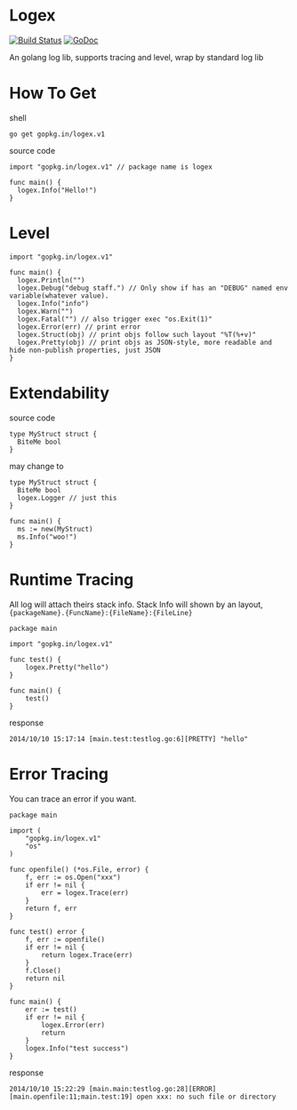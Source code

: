 Logex
=======
[![Build Status](https://travis-ci.org/go-logex/logex.svg?branch=master)](https://travis-ci.org/go-logex/logex)
[![GoDoc](https://godoc.org/gopkg.in/logex.v1?status.svg)](https://godoc.org/gopkg.in/logex.v1)


An golang log lib, supports tracing and level, wrap by standard log lib

How To Get
=======
shell
```
go get gopkg.in/logex.v1
```

source code
```{go}
import "gopkg.in/logex.v1" // package name is logex

func main() {
  logex.Info("Hello!")
}
```

Level
=======

```{go}
import "gopkg.in/logex.v1"

func main() {
  logex.Println("")
  logex.Debug("debug staff.") // Only show if has an "DEBUG" named env variable(whatever value).
  logex.Info("info")
  logex.Warn("")
  logex.Fatal("") // also trigger exec "os.Exit(1)"
  logex.Error(err) // print error
  logex.Struct(obj) // print objs follow such layout "%T(%+v)"
  logex.Pretty(obj) // print objs as JSON-style, more readable and hide non-publish properties, just JSON
}
```

Extendability
======

source code
```{go}
type MyStruct struct {
  BiteMe bool
}
```

may change to

```{go}
type MyStruct struct {
  BiteMe bool
  logex.Logger // just this
}

func main() {
  ms := new(MyStruct)
  ms.Info("woo!")
}
```

Runtime Tracing
======
All log will attach theirs stack info. Stack Info will shown by an layout, `{packageName}.{FuncName}:{FileName}:{FileLine}`

```{go}
package main

import "gopkg.in/logex.v1"

func test() {
	logex.Pretty("hello")
}

func main() {
	test()
}
```

response
```
2014/10/10 15:17:14 [main.test:testlog.go:6][PRETTY] "hello"
```

Error Tracing
======
You can trace an error if you want.

```{go}
package main

import (
	"gopkg.in/logex.v1"
	"os"
)

func openfile() (*os.File, error) {
	f, err := os.Open("xxx")
	if err != nil {
		err = logex.Trace(err)
	}
	return f, err
}

func test() error {
	f, err := openfile()
	if err != nil {
		return logex.Trace(err)
	}
	f.Close()
	return nil
}

func main() {
	err := test()
	if err != nil {
		logex.Error(err)
		return
	}
	logex.Info("test success")
}
```


response
```
2014/10/10 15:22:29 [main.main:testlog.go:28][ERROR] [main.openfile:11;main.test:19] open xxx: no such file or directory
```
